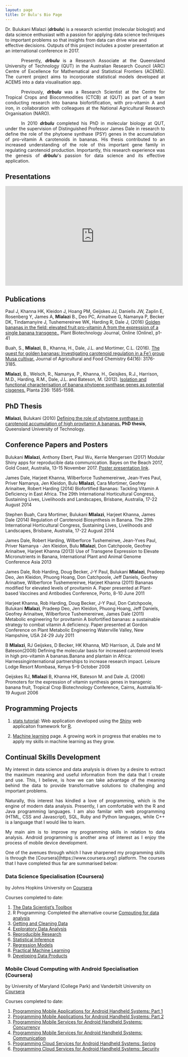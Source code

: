 ```yaml
---
layout: page
title: Dr Bulu's Bio Page
---
```


<p style="text-align: justify">

Dr. Bulukani Mlalazi (<b><i>drbulu</i></b>) is a research scientist (molecular biologist) and data science enthusiast with a passion for applying data science techniques to important problems so that insights from data can drive wise and effective decisions. Outputs of this project includes a poster presentation at an international conference in 2017.</p>

<p style="text-align: justify; text-indent: 50px;">
Presently, <b><i>drbulu</i></b> is a Research Associate at the Queensland University of Technology (QUT) in the Australian Research Council (ARC) Centre of Excellence for Mathematical and Statistical Frontiers (ACEMS). The current project aims to incorporate statistical models developed at ACEMS into a data visualisation app.</p>

<p style="text-align: justify; text-indent: 50px;">
Previously, <b><i>drbulu</i></b> was a Research Scientist at the Centre for Tropical Crops and Biocommodities (CTCB) at (QUT) as part of a team conducting research into banana biofortification, with pro-vitamin A and iron, in collaboration with colleagues at the National Agricultural Research Organisation (NARO). </p>

<p style="text-align: justify; text-indent: 50px;">
In 2010 <b><i>drbulu</i></b> completed his PhD in molecular biology at QUT, under the supervision of Distinguished Professor James Dale in research to define the role of the phytoene synthase (PSY) genes in the accumulation of pro-vitamin A carotenoids in bananas. His thesis contributed to an increased understanding of the role of this important gene family in regulating carotenoid production. Importantly, this research experience was the genesis of <b><i>drbulu</i></b>'s passion for data science and its effective application.</p>


## Presentations

<iframe width="560" height="315" src="https://www.youtube.com/embed/0GfG6-948rE" frameborder="0" allowfullscreen></iframe>

## Publications

Paul J, Khanna HK, Kleidon J, Hoang PM, Geijskes JJ, Daniells JW, Zaplin E, Rosenberg Y, James A, <b>Mlalazi</b> B., Deo PC, Arinaitwe G, Namanya P, Becker DK, Tindamanyire J, Tushemereirwe WK, Harding R, Dale J, (2016) [Golden bananas in the field: elevated fruit pro-vitamin A from the expression of a single banana transgene.](http://onlinelibrary.wiley.com/doi/10.1111/pbi.12650/abstract), Plant Biotechnology Journal, Online (Online), p1-41

Buah, S., <b>Mlalazi</b>, B., Khanna, H., Dale, J.L. and Mortimer, C.L. (2016). [The quest for golden bananas: Investigating carotenoid regulation in a Fe’i group Musa cultivar.](http://pubs.acs.org/doi/abs/10.1021/acs.jafc.5b05740) Journal of Agricultural and Food Chemistry 64(16): 3176-3185.

<b>Mlalazi</b>, B., Welsch, R., Namanya, P., Khanna, H., Geisjkes, R.J., Harrison, M.D., Harding, R.M., Dale, J.L. and Bateson, M. (2012). [Isolation and functional characterisation of banana phytoene synthase genes as potential cisgenes.](http://link.springer.com/article/10.1007%2Fs00425-012-1717-8) Planta 236: 1585-1598.

## PhD Thesis

<b>Mlalazi</b>, Bulukani (2010) [Defining the role of phytoene synthase in carotenoid accumulation of high provitamin A bananas.](http://eprints.qut.edu.au/48847/) <b>PhD thesis</b>, Queensland University of Technology. 

## Conference Papers and Posters

Bulukani <b>Mlalazi</b>, Anthony Ebert, Paul Wu, Kerrie Mengersen (2017) Modular Shiny apps for reproducible data communication. Bayes on the Beach 2017, Gold Coast, Australia, 13-15 November 2017. <a href="https://botb2017.wordpress.com/program-presentations/">Poster presentation link</a>.

James Dale, Harjeet Khanna, Wilberforce Tushemereirwe, Jean-Yves Paul, Priver Namanya, Jen Kleidon, Bulu <b>Mlalazi</b>, Cara Mortimer, Geofrey Arinaitwe, Robert Harding (2014) Biofortified Bananas: Tackling Vitamin A Deficiency in East Africa. The 29th International Horticultural Congress, Sustaining Lives, Livelihoods and Landscapes, Brisbane, Australia, 17-22 August 2014

Stephen Buah, Cara Mortimer, Bulukani <b>Mlalazi</b>, Harjeet Khanna, James Dale (2014) Regulation of Carotenoid Biosynthesis in Banana. The 29th International Horticultural Congress, Sustaining Lives, Livelihoods and Landscapes, Brisbane, Australia, 17-22 August 2014

James Dale, Robert Harding, Wilberforce Tushemeirwe, Jean-Yves Paul, Priver Namanya · Jen Kleidon, Bulu <b>Mlalazi</b>, Don Catchpoole, Geofrey Arinaitwe, Harjeet Khanna (2013) Use of Transgene Expression to Elevate Micronutrients in Banana, International Plant and Animal Genome Conference Asia 2013

James Dale, Rob Harding, Doug Becker, J-Y Paul, Bulukani <b>Mlalazi</b>, Pradeep Deo, Jen Kleidon, Phuong Hoang, Don Catchpoole, Jeff Daniels, Geofrey Arinaitwe, Wilberforce Tushemereirwe, Harjeet Khanna (2011) Bananas modified for elevated levels of provitamin A. Paper presented at Plant-based Vaccines and Antibodies Conference, Porto, 8-10 June 2011

Harjeet Khanna, Rob Harding, Doug Becker, J-Y Paul, Don Catchpoole, Bulukani <b>Mlalazi</b>, Pradeep Deo, Jen Kleidon, Phuong Hoang, Jeff Daniels, Geofrey Arinaitwe, Wilberforce Tushemereirwe, James Dale (2011) Metabolic engineering for provitamin A biofortified bananas: a sustainable strategy to combat vitamin A deficiency. Paper presented at Gordon Conference on Plant Metabolic Engineering Waterville Valley, New Hampshire, USA 24-29 July 2011

B <b>Mlalazi</b>, RJ Geijskes, D Becker, HK Khanna, MD Harrison, JL Dale and M Bateson(2008) Defining the molecular basis for increased carotenoid levels in high pro-vitamin A bananas.Banana and plantain in Africa: Harnessinginternational partnerships to increase research impact. Leisure Lodge Resort Mombasa, Kenya 5–9 October 2008

Geijskes RJ, <b>Mlalazi</b> B, Khanna HK, Bateson M. and Dale JL (2006) Promoters for the expression of vitamin synthesis genes in transgenic banana fruit, Tropical Crop Biotechnology Conference, Cairns, Australia.16-19 August 2006

## Programming Projects

1. [stats tutorial](https://drbulu.shinyapps.io/stats_tutorial): Web application developed using the [Shiny](http://shiny.rstudio.com/) web applicaiton framework for [R](https://www.r-project.org/).

2. [Machine learning](http://drbulu.github.io/machine_learning/) page. A growing work in progress that enables me to apply my skills in machine learning as they grow.

## Continual Skills Development
<p style="text-align: justify">My interest in data science and data analysis is driven by a desire to extract the maximum meaning and useful information from the data that I create and use. This, I believe, is how we can take advantage of the meaning behind the data to provide transformative solutions to challenging and important problems.</p>

<p style="text-align: justify">Naturally, this interest has kindled a love of programming, which is the engine of modern data analysis. Presently, I am comfortable with the R and Java programming languages. I am also familar with web programming (HTML, CSS and Javascript), SQL, Ruby and Python languages, while C++ is a language that I would like to learn.</p>

<p style="text-align: justify">My main aim is to improve my programming skills in relation to data analysis. Android programming is another area of interest as I enjoy the process of mobile device development.</p>

<p style="text-align: justify">One of the avenues through which I have sharpened my programming skills is through the [Coursera](https://www.coursera.org/) platform. The courses that I have completed thus far are summarised below:</p>

### Data Science Specialisation (Coursera)

by Johns Hopkins University on [Coursera](https://www.coursera.org/specializations/jhudatascience)

Courses completed to date:  

1. [The Data Scientist’s Toolbox](https://www.coursera.org/account/accomplishments/records/8PXuqxLHkBUcYEtx) 
2. R Programming: Completed the alternative course [Computing for data analysis](https://www.coursera.org/account/accomplishments/records/2BbZma4ZYsWYL4xC)
3. [Getting and Cleaning Data](https://www.coursera.org/account/accomplishments/records/6aKyUWnTzcZcnuDH)
4. [Exploratory Data Analysis](https://www.coursera.org/account/accomplishments/records/XjAgsM5nCUCM5rSh)
5. [Reproducible Research](https://www.coursera.org/account/accomplishments/records/G2HHVTudzQfDqHap)
6. [Statistical Inference](https://www.coursera.org/account/accomplishments/records/rywwSqWFCaqVhwut)
7. [Regression Models](https://www.coursera.org/account/accomplishments/records/BDNfLdV6mtH9MVnA)
8. [Practical Machine Learning](https://www.coursera.org/account/accomplishments/records/Gvbec52s9zdvSxFA)
9. [Developing Data Products](https://www.coursera.org/account/accomplishments/records/kpL5PuHMDje2sa9T)

### Mobile Cloud Computing with Android Specialisation (Coursera)

by University of Maryland (College Park) and Vanderbilt University on [Coursera](https://www.coursera.org/specializations/mobilecloudcomputing2)

Courses completed to date:  

1. [Programming Mobile Applications for Android Handheld Systems: Part 1](https://www.coursera.org/account/accomplishments/records/Qn4WBxzn6yscptjJ)
2. [Programming Mobile Applications for Android Handheld Systems: Part 2](https://www.coursera.org/account/accomplishments/records/vUTDwhM8fNyQemxT)
3. [Programming Mobile Services for Android Handheld Systems: Concurrency](https://www.coursera.org/account/accomplishments/records/RkwT6jNGBmNkcmjA)
4. [Programming Mobile Services for Android Handheld Systems: Communication](https://www.coursera.org/account/accomplishments/records/bB4eBKX57WfDgfAc)
5. [Programming Cloud Services for Android Handheld Systems: Spring](https://www.coursera.org/account/accomplishments/records/E4v657fMVYPG5CS8)
6. [Programming Cloud Services for Android Handheld Systems: Security](https://www.coursera.org/account/accomplishments/records/8xFxzJGRYRY4qA8x)


